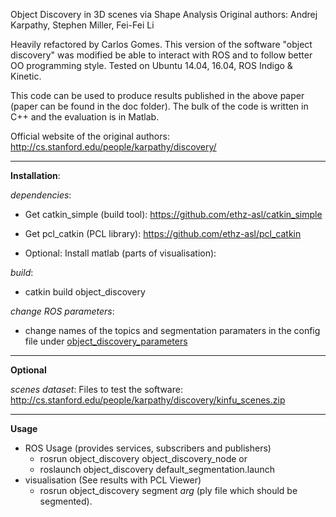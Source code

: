 Object Discovery in 3D scenes via Shape Analysis
Original authors: Andrej Karpathy, Stephen Miller, Fei-Fei Li

Heavily refactored by Carlos Gomes.
This version of the software "object discovery" was modified be able to interact with ROS and to follow better OO programming style. Tested on Ubuntu 14.04, 16.04, ROS Indigo & Kinetic.

This code can be used to produce results published in the above paper (paper can be found in the doc folder).
The bulk of the code is written in C++ and the evaluation is in Matlab.

Official website of the original authors:
http://cs.stanford.edu/people/karpathy/discovery/

------

**Installation**:

*dependencies*:
* Get catkin_simple (build tool):
https://github.com/ethz-asl/catkin_simple

* Get pcl_catkin (PCL library):
https://github.com/ethz-asl/pcl_catkin

* Optional: Install matlab (parts of visualisation):


*build*:
* catkin build object_discovery

*change ROS parameters*:
* change names of the topics and segmentation paramaters in the config file under [object_discovery_parameters](https://github.com/gocarlos/object_discovery/blob/master/config/object_discovery_parameters.yaml)


------
**Optional**

*scenes dataset*:
Files to test the software:
http://cs.stanford.edu/people/karpathy/discovery/kinfu_scenes.zip

------
**Usage**
 * ROS Usage (provides services, subscribers and publishers)
   * rosrun object_discovery object_discovery_node or
   * roslaunch object_discovery default_segmentation.launch
 * visualisation (See results with PCL Viewer)
   * rosrun object_discovery segment *arg* (ply file which should be segmented).
